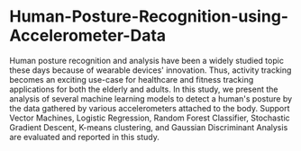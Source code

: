 # Human-Posture-Recognition-using-Accelerometer-Data
Human posture recognition and analysis have been a widely studied topic these days because of wearable devices' innovation. Thus, activity tracking becomes an exciting use-case for healthcare and fitness tracking applications for both the elderly and adults. In this study, we present the analysis of several machine learning models to detect a human's posture by the data gathered by various accelerometers attached to the body. Support Vector Machines, Logistic Regression, Random Forest Classifier, Stochastic Gradient Descent, K-means clustering, and Gaussian Discriminant Analysis are evaluated and reported in this study.
